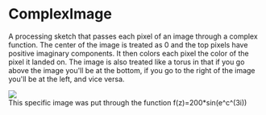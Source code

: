 # ComplexImage
A processing sketch that passes each pixel of an image through a complex function. The center of the image is treated as 0 and the top pixels have positive imaginary components. It then colors each pixel the color of the pixel it landed on. The image is also treated like a torus in that if you go above the image you'll be at the bottom, if you go to the right of the image you'll be at the left, and vice versa.

![](https://i.imgur.com/OZqm2Kw.png)    
This specific image was put through the function f(z)=200*sin(e^c^(3i))
